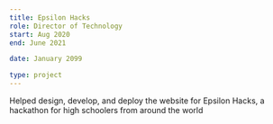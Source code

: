 ```yaml
---
title: Epsilon Hacks
role: Director of Technology
start: Aug 2020
end: June 2021

date: January 2099

type: project
---
```


Helped design, develop, and deploy the website for Epsilon Hacks, a hackathon for high schoolers from around the world
